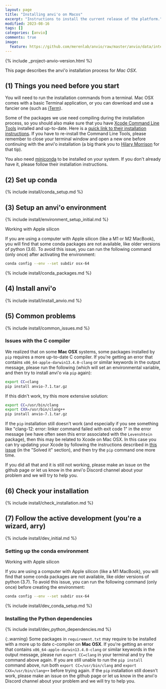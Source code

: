 ```yaml
---
layout: page
title: "Installing anvi'o on Macos"
excerpt: "Instructions to install the current release of the platform."
modified: 2023-08-16
tags: []
categories: [anvio]
comments: true
image:
  feature: https://github.com/merenlab/anvio/raw/master/anvio/data/interactive/images/logo.png
---
```



{% include _project-anvio-version.html %}

This page describes the anvi'o installation process for _Mac OSX_.

## (1) Things you need before you start

You will need to run the installation commands from a terminal. Mac OSX comes with a basic Terminal application, or you can download and use a fancier one (such as [iTerm](https://www.iterm2.com/)).

Some of the packages we use need compiling during the installation process, so you should also make sure that you have [Xcode Command Line Tools](https://mac.install.guide/commandlinetools/index.html) installed and up-to-date. Here is a [quick link to their installation instructions](https://mac.install.guide/commandlinetools/4.html). If you have to re-install the Command Line Tools, please remember to close your terminal window and open a new one before continuing with the anvi'o installation (a big thank you to [Hilary Morrison](https://www.mbl.edu/research/faculty-and-whitman-scientists/Hilary%20Morrison) for that tip).

You also need [miniconda](https://docs.conda.io/en/latest/miniconda.html) to be installed on your system. If you don't already have it, please follow their installation instructions.

## (2) Set up conda

{% include install/conda_setup.md %}

## (3) Setup an anvi'o environment

{% include install/environment_setup_initial.md %}

<div class="extra-info" markdown="1">
<span class="extra-info-header">Working with Apple silicon</span>

If you are using a computer with Apple silicon (like a M1 or M2 MacBook), you will find that some conda packages are not available, like older versions of python (3.6).
To avoid this issue, you can run the following command (only once) after activating the environment:

```bash
conda config --env --set subdir osx-64
```
</div>

{% include install/conda_packages.md %}

## (4) Install anvi'o

{% include install/install_anvio.md %}

## (5) Common problems

{% include install/common_issues.md %}

### Issues with the C compiler

We realized that on some **Mac OSX** systems, some packages installed by `pip` requires a more up-to-date C compiler. If you're getting an error that contains `x86_64-apple-darwin13.4.0-clang` or similar keywords in the output message, please run the following (which will set an environmental variable, and then try to install anvi'o via `pip` again):

```bash
export CC=clang
pip install anvio-7.1.tar.gz
```

If this didn't work, try this more extensive solution:

```bash
export CC=/usr/bin/clang
export CXX=/usr/bin/clang++
pip install anvio-7.1.tar.gz
```

If the `pip` installation still doesn't work (and especially if you see something like "clang-12: error: linker command failed with exit code 1" in the error message (we have often seen this error associated with the `Levenshtein` package), then this may be related to Xcode on Mac OSX. In this case you can try updating your Xcode by following the instructions described in [this issue](https://github.com/merenlab/anvio/issues/1636) (in the "Solved it" section), and then try the `pip` command one more time.

If you did all that and it is still not working, please make an issue on the github page or let us know in the anvi'o Discord channel about your problem and we will try to help you.

## (6) Check your installation

{% include install/check_installation.md %}
 
## (7) Follow the active development (you're a wizard, arry)

{% include install/dev_initial.md %}

### Setting up the conda environment

<div class="extra-info" markdown="1">
<span class="extra-info-header">Working with Apple silicon</span>

If you are using a computer with Apple silicon (like a M1 MacBook), you will find that some conda packages are not available, like older versions of python (3.7).
To avoid this issue, you can run the following command (only once) before creating the environment:

```bash
conda config --env --set subdir osx-64
```
</div>

{% include install/dev_conda_setup.md %}

### Installing the Python dependencies

{% include install/dev_python_dependencies.md %}

{:.warning}
Some packages in `requirement.txt` may require to be installed with a more up to date c-compiler on **Mac OSX**. If you're getting an error that contains `x86_64-apple-darwin13.4.0-clang` or similar keywords in the output message, please run `export CC=clang` in your terminal and try the command above again. If you are still unable to run the `pip install` command above, run both `export CC=/usr/bin/clang` and `export CXX=/usr/bin/clang++` before trying again. If the `pip` installation still doesn't work, please make an issue on the github page or let us know in the anvi'o Discord channel about your problem and we will try to help you.
